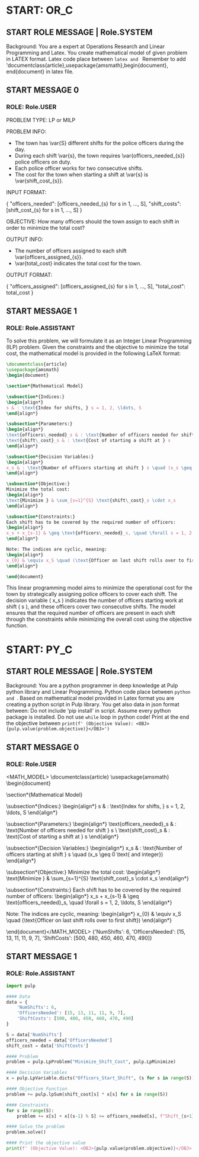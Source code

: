 # START: OR_C 
## START ROLE MESSAGE | Role.SYSTEM 
Background: You are a expert at Operations Research and Linear Programming and Latex. You create mathematical model of given problem in LATEX format. Latex code place between ```latex and ``` Remember to add 'documentclass{article},usepackage{amsmath},begin{document}, end{document} in latex file. 
## START MESSAGE 0 
### ROLE: Role.USER
<DESCRIPTION>
PROBLEM TYPE: LP or MILP

PROBLEM INFO:

- The town has \var{S} different shifts for the police officers during the day.
- During each shift \var{s}, the town requires \var{officers_needed_{s}} police officers on duty.
- Each police officer works for two consecutive shifts.
- The cost for the town when starting a shift at \var{s} is \var{shift_cost_{s}}.

INPUT FORMAT: 

{
    "officers_needed": [officers_needed_{s} for s in 1, ..., S],
    "shift_costs": [shift_cost_{s} for s in 1, ..., S]
}

OBJECTIVE: How many officers should the town assign to each shift in order to minimize the total cost?

OUTPUT INFO:

- The number of officers assigned to each shift \var{officers_assigned_{s}}.
- \var{total_cost} indicates the total cost for the town.

OUTPUT FORMAT:

{
    "officers_assigned": [officers_assigned_{s} for s in 1, ..., S],
    "total_cost": total_cost
}
</DESCRIPTION>


## START MESSAGE 1 
### ROLE: Role.ASSISTANT
To solve this problem, we will formulate it as an Integer Linear Programming (ILP) problem. Given the constraints and the objective to minimize the total cost, the mathematical model is provided in the following LaTeX format:

```latex
\documentclass{article}
\usepackage{amsmath}
\begin{document}

\section*{Mathematical Model}

\subsection*{Indices:}
\begin{align*}
s & : \text{Index for shifts, } s = 1, 2, \ldots, S
\end{align*}

\subsection*{Parameters:}
\begin{align*}
\text{officers\_needed}_s & : \text{Number of officers needed for shift } s \\
\text{shift\_cost}_s & : \text{Cost of starting a shift at } s
\end{align*}

\subsection*{Decision Variables:}
\begin{align*}
x_s & : \text{Number of officers starting at shift } s \quad (x_s \geq 0 \text{ and integer})
\end{align*}

\subsection*{Objective:}
Minimize the total cost:
\begin{align*}
\text{Minimize } & \sum_{s=1}^{S} \text{shift\_cost}_s \cdot x_s
\end{align*}

\subsection*{Constraints:}
Each shift has to be covered by the required number of officers:
\begin{align*}
x_s + x_{s-1} & \geq \text{officers\_needed}_s, \quad \forall s = 1, 2, \ldots, S
\end{align*}

Note: The indices are cyclic, meaning:
\begin{align*}
x_{0} & \equiv x_S \quad (\text{Officer on last shift rolls over to first shift})
\end{align*}

\end{document}
```

This linear programming model aims to minimize the operational cost for the town by strategically assigning police officers to cover each shift. The decision variable \( x_s \) indicates the number of officers starting work at shift \( s \), and these officers cover two consecutive shifts. The model ensures that the required number of officers are present in each shift through the constraints while minimizing the overall cost using the objective function.

# START: PY_C 
## START ROLE MESSAGE | Role.SYSTEM 
Background: You are a python programmer in deep knowledge at Pulp python library and Linear Programming. Python code place between ```python and ```. Based on mathematical model provided in Latex format you are creating a python script in Pulp library. You get also data in json format between: <DATA></DATA> Do not include 'pip install' in script. Assume every python package is installed. Do not use `while` loop in python code! Print at the end the objective between <OBJ></OBJ> `print(f' (Objective Value): <OBJ>{pulp.value(problem.objective)}</OBJ>')` 
## START MESSAGE 0 
### ROLE: Role.USER
<MATH_MODEL>
\documentclass{article}
\usepackage{amsmath}
\begin{document}

\section*{Mathematical Model}

\subsection*{Indices:}
\begin{align*}
s & : \text{Index for shifts, } s = 1, 2, \ldots, S
\end{align*}

\subsection*{Parameters:}
\begin{align*}
\text{officers\_needed}_s & : \text{Number of officers needed for shift } s \\
\text{shift\_cost}_s & : \text{Cost of starting a shift at } s
\end{align*}

\subsection*{Decision Variables:}
\begin{align*}
x_s & : \text{Number of officers starting at shift } s \quad (x_s \geq 0 \text{ and integer})
\end{align*}

\subsection*{Objective:}
Minimize the total cost:
\begin{align*}
\text{Minimize } & \sum_{s=1}^{S} \text{shift\_cost}_s \cdot x_s
\end{align*}

\subsection*{Constraints:}
Each shift has to be covered by the required number of officers:
\begin{align*}
x_s + x_{s-1} & \geq \text{officers\_needed}_s, \quad \forall s = 1, 2, \ldots, S
\end{align*}

Note: The indices are cyclic, meaning:
\begin{align*}
x_{0} & \equiv x_S \quad (\text{Officer on last shift rolls over to first shift})
\end{align*}

\end{document}</MATH_MODEL>
<DATA>
{'NumShifts': 6, 'OfficersNeeded': [15, 13, 11, 11, 9, 7], 'ShiftCosts': [500, 480, 450, 460, 470, 490]}</DATA>


## START MESSAGE 1 
### ROLE: Role.ASSISTANT
```python
import pulp

#### Data
data = {
    'NumShifts': 6,
    'OfficersNeeded': [15, 13, 11, 11, 9, 7],
    'ShiftCosts': [500, 480, 450, 460, 470, 490]
}

S = data['NumShifts']
officers_needed = data['OfficersNeeded']
shift_cost = data['ShiftCosts']

#### Problem
problem = pulp.LpProblem("Minimize_Shift_Cost", pulp.LpMinimize)

#### Decision Variables
x = pulp.LpVariable.dicts("Officers_Start_Shift", (s for s in range(S)), lowBound=0, cat='Integer')

#### Objective Function
problem += pulp.lpSum(shift_cost[s] * x[s] for s in range(S))

#### Constraints
for s in range(S):
    problem += x[s] + x[(s-1) % S] >= officers_needed[s], f"Shift_{s+1}_Coverage"

#### Solve the problem
problem.solve()

#### Print the objective value
print(f' (Objective Value): <OBJ>{pulp.value(problem.objective)}</OBJ>')
```

